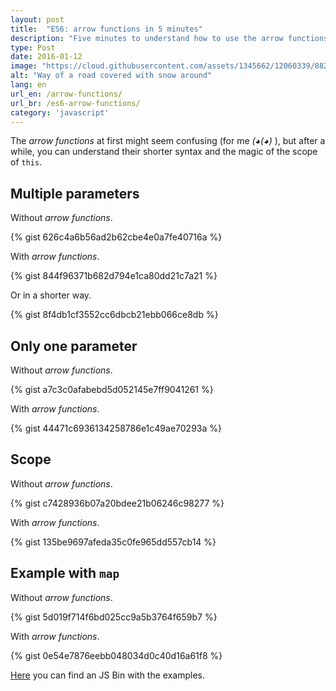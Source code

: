 ```yaml
---
layout: post
title:  "ES6: arrow functions in 5 minutes"
description: "Five minutes to understand how to use the arrow functions."
type: Post
date: 2016-01-12
image: "https://cloud.githubusercontent.com/assets/1345662/12060339/882c0d30-af54-11e5-9f10-79da8f4f1f50.jpg"
alt: "Way of a road covered with snow around"
lang: en
url_en: /arrow-functions/
url_br: /es6-arrow-functions/
category: 'javascript'
---
```


The *arrow functions* at first might seem confusing (for me *(◕(◕)* ), but after a while, you can understand their shorter syntax and the magic of the scope of `this`.

## Multiple parameters

Without *arrow functions*. 

{% gist 626c4a6b56ad2b62cbe4e0a7fe40716a %}

With *arrow functions*.

{% gist 844f96371b682d794e1ca80dd21c7a21 %}

Or in a shorter way.

{% gist 8f4db1cf3552cc6dbcb21ebb066ce8db %}

## Only one parameter

Without *arrow functions*.

{% gist a7c3c0afabebd5d052145e7ff9041261 %}

With *arrow functions*.

{% gist 44471c6936134258786e1c49ae70293a %}

## Scope

Without *arrow functions*.

{% gist c7428936b07a20bdee21b06246c98277 %}

With *arrow functions*.

{% gist 135be9697afeda35c0fe965dd557cb14 %}

## Example with `map`

Without *arrow functions*.

{% gist 5d019f714f6bd025cc9a5b3764f659b7 %}

With *arrow functions*.

{% gist 0e54e7876eebb048034d0c40d16a61f8 %}

[Here](http://jsbin.com/nogobe/edit?js,console) you can find an JS Bin with the examples.